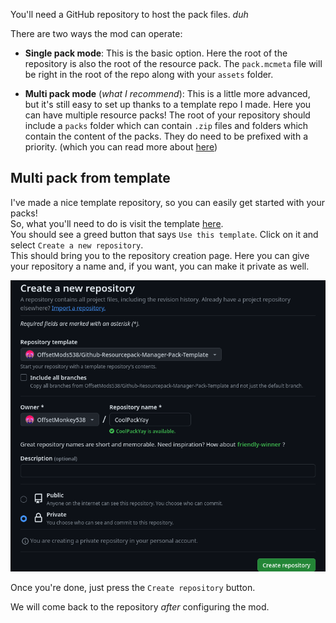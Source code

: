 You'll need a GitHub repository to host the pack files. *duh*

There are two ways the mod can operate:

- **Single pack mode**: This is the basic option. Here the root of the repository is also the root of the resource pack. The `pack.mcmeta` file will be right in the root of the repo along with your `assets` folder.

- **Multi pack mode** (*what I recommend*): This is a little more advanced, but it's still easy to set up thanks to a template repo I made. Here you can have multiple resource packs! The root of your repository should include a `packs` folder which can contain `.zip` files and folders which contain the content of the packs. They do need to be prefixed with a priority. (which you can read more about [here](../../reference/priority.md))

## Multi pack from template
I've made a nice template repository, so you can easily get started with your packs!  
So, what you'll need to do is visit the template [here](https://github.com/OffsetMods538/Github-Resourcepack-Manager-Pack-Template/).  
You should see a greed button that says `Use this template`. Click on it and select `Create a new repository`.  
This should bring you to the repository creation page. Here you can give your repository a name and, if you want, you can make it private as well.

![Image showing an example configuration on the repository creation page](../../images/create-new-repository.png)

Once you're done, just press the `Create repository` button.

We will come back to the repository *after* configuring the mod.